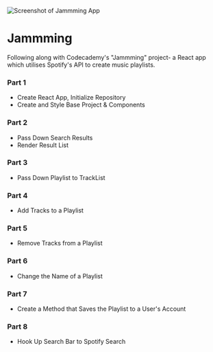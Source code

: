 ![Screenshot of Jammming App](https://i.imgur.com/FPp35sk.png)

# Jammming

Following along with Codecademy's "Jammming" project- a React app which utilises Spotify's API to create music playlists.

### Part 1

- Create React App, Initialize Repository
- Create and Style Base Project & Components

### Part 2

- Pass Down Search Results
- Render Result List

### Part 3

- Pass Down Playlist to TrackList

### Part 4

- Add Tracks to a Playlist

### Part 5

- Remove Tracks from a Playlist

### Part 6

- Change the Name of a Playlist

### Part 7

- Create a Method that Saves the Playlist to a User's Account

### Part 8

- Hook Up Search Bar to Spotify Search